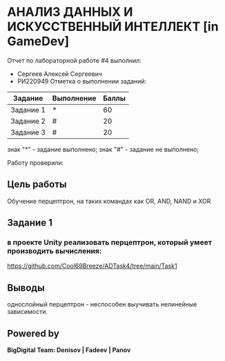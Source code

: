 # АНАЛИЗ ДАННЫХ И ИСКУССТВЕННЫЙ ИНТЕЛЛЕКТ [in GameDev]
Отчет по лабораторной работе #4 выполнил:
- Сергеев Алексей Сергеевич
- РИ220949
Отметка о выполнении заданий:

| Задание | Выполнение | Баллы |
| ------ | ------ | ------ |
| Задание 1 | * | 60 |
| Задание 2 | # | 20 |
| Задание 3 | # | 20 |

знак "*" - задание выполнено; знак "#" - задание не выполнено;

Работу проверили:

## Цель работы
Обучение перцептрон, на таких командах как OR, AND, NAND и XOR

## Задание 1
### в проекте Unity реализовать перцептрон, который умеет производить вычисления:

https://github.com/Cool69Breeze/ADTask4/tree/main/Task1

## Выводы
однослойный перцептрон - неспособен выучивать нелинейные зависимости.

## Powered by

**BigDigital Team: Denisov | Fadeev | Panov**
